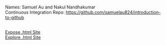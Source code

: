 Names: Samuel Au and Nakul Nandhakumar <br>
Continuous Integration Repo: https://github.com/samuelau824/introduction-to-github <br> <br>

[Expose .html Site](https://nakulnandhakumar.github.io/sp23-cse110-lab5/expose.html) <br>
[Explore .html Site](https://nakulnandhakumar.github.io/sp23-cse110-lab5/explore.html)

